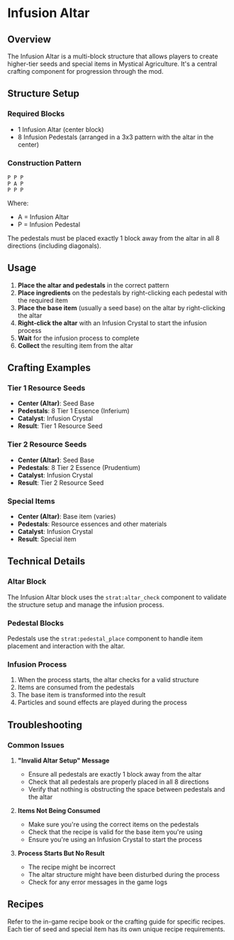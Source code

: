 # Infusion Altar

## Overview
The Infusion Altar is a multi-block structure that allows players to create higher-tier seeds and special items in Mystical Agriculture. It's a central crafting component for progression through the mod.

## Structure Setup

### Required Blocks
- 1 Infusion Altar (center block)
- 8 Infusion Pedestals (arranged in a 3x3 pattern with the altar in the center)

### Construction Pattern
```
P P P
P A P
P P P
```
Where:
- A = Infusion Altar
- P = Infusion Pedestal

The pedestals must be placed exactly 1 block away from the altar in all 8 directions (including diagonals).

## Usage

1. **Place the altar and pedestals** in the correct pattern
2. **Place ingredients** on the pedestals by right-clicking each pedestal with the required item
3. **Place the base item** (usually a seed base) on the altar by right-clicking the altar
4. **Right-click the altar** with an Infusion Crystal to start the infusion process
5. **Wait** for the infusion process to complete
6. **Collect** the resulting item from the altar

## Crafting Examples

### Tier 1 Resource Seeds
- **Center (Altar)**: Seed Base
- **Pedestals**: 8 Tier 1 Essence (Inferium)
- **Catalyst**: Infusion Crystal
- **Result**: Tier 1 Resource Seed

### Tier 2 Resource Seeds
- **Center (Altar)**: Seed Base
- **Pedestals**: 8 Tier 2 Essence (Prudentium)
- **Catalyst**: Infusion Crystal
- **Result**: Tier 2 Resource Seed

### Special Items
- **Center (Altar)**: Base item (varies)
- **Pedestals**: Resource essences and other materials
- **Catalyst**: Infusion Crystal
- **Result**: Special item

## Technical Details

### Altar Block
The Infusion Altar block uses the `strat:altar_check` component to validate the structure setup and manage the infusion process.

### Pedestal Blocks
Pedestals use the `strat:pedestal_place` component to handle item placement and interaction with the altar.

### Infusion Process
1. When the process starts, the altar checks for a valid structure
2. Items are consumed from the pedestals
3. The base item is transformed into the result
4. Particles and sound effects are played during the process

## Troubleshooting

### Common Issues

1. **"Invalid Altar Setup" Message**
   - Ensure all pedestals are exactly 1 block away from the altar
   - Check that all pedestals are properly placed in all 8 directions
   - Verify that nothing is obstructing the space between pedestals and the altar

2. **Items Not Being Consumed**
   - Make sure you're using the correct items on the pedestals
   - Check that the recipe is valid for the base item you're using
   - Ensure you're using an Infusion Crystal to start the process

3. **Process Starts But No Result**
   - The recipe might be incorrect
   - The altar structure might have been disturbed during the process
   - Check for any error messages in the game logs

## Recipes
Refer to the in-game recipe book or the crafting guide for specific recipes. Each tier of seed and special item has its own unique recipe requirements.
